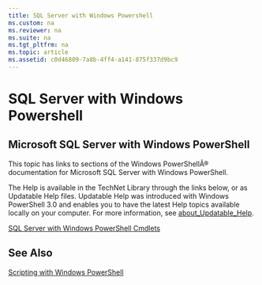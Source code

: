 ```yaml
---
title: SQL Server with Windows Powershell
ms.custom: na
ms.reviewer: na
ms.suite: na
ms.tgt_pltfrm: na
ms.topic: article
ms.assetid: c0d46809-7a8b-4ff4-a141-875f337d9bc9
---
```

# SQL Server with Windows Powershell

## Microsoft SQL Server with Windows PowerShell
This topic has links to sections of the Windows PowerShellÂ® documentation for Microsoft SQL Server with Windows PowerShell.

The Help is available in the TechNet Library through the links below, or as Updatable Help files. Updatable Help was introduced with Windows PowerShell 3.0 and enables you to have the latest Help topics available locally on your computer. For more information, see [about_Updatable_Help](https://technet.microsoft.com/en-us/library/10bba75c-f4ac-4ca1-bbf3-8f34dd521ffe).

[SQL Server with Windows PowerShell Cmdlets](https://technet.microsoft.com/en-us/library/e0e6d82e-fc57-4f9c-95c3-3bb167580003)

## See Also
[Scripting with Windows PowerShell](../Topic/Scripting-with-Windows-PowerShell.md)

